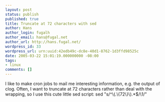 ```yaml
---
layout: post
status: publish
published: true
title: Truncate at 72 characters with sed
author: Hans
author_login: fugalh
author_email: hans@fugal.net
author_url: http://hans.fugal.net/
wordpress_id: 33
wordpress_url: urn:uuid:42edb49c-dc8e-40d1-8762-1d3ffd98525c
date: 2005-03-22 15:01:19.000000000 -08:00
tags:
- linux
comments: []
---
```

<p>I like to make cron jobs to mail me interesting information, e.g. the output of
clog. Often, I want to truncate at 72 characters rather than deal with the
wrapping, so I use this cute little sed script:
    sed "s/^\(.\{72\}\).*$/\1/"</p>
